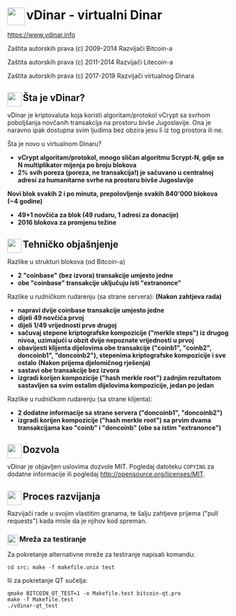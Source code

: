 vDinar - virtualni Dinar <img align="left" src="https://vdinar.jugoslaven.com/slike/Ikona-128.png" width="40px" height="40px">
======

https://www.vdinar.info

Zaštita autorskih prava (c) 2009-2014 Razvijači Bitcoin-a

Zaštita autorskih prava (c) 2011-2014 Razvijači Litecoin-a

Zaštita autorskih prava (c) 2017-2019 Razvijači virtualnog Dinara

Šta je vDinar? <img align="left" src="https://vdinar.jugoslaven.com/slike/Ikona-128.png" width="32px" height="32px">
----------------

vDinar je kriptovaluta koja koristi algoritam/protokol vCrypt sa svrhom poboljšanja novčanih transakcija na prostoru bivše Jugoslavije. Ona je naravno ipak dostupna svim ljudima bez obzira jesu li iz tog prostora ili ne.

Šta je novo u virtualnom Dinaru?
 - **vCrypt algoritam/protokol, mnogo sličan algoritmu Scrypt-N, gdje se N multiplikator mijenja po broju blokova**
 - **2% svih poreza (poreza, ne transakcija!) je sačuvano u centralnoj adresi za humanitarne svrhe na prostoru bivše Jugoslavije**

**Novi blok svakih 2 i po minuta, prepolovljenje svakih 840'000 blokova (~4 godine)**

 - **49+1 novčića za blok (49 rudaru, 1 adresi za donacije)**
 - **2016 blokova za promjenu težine**

Tehničko objašnjenje <img align="left" src="https://vdinar.jugoslaven.com/slike/Ikona-128.png" width="32px" height="32px">
---------------------

Razlike u strukturi blokova (od Bitcoin-a)
 - **2 "coinbase" (bez izvora) transakcije umjesto jedne**
 - **obe "coinbase" transakcije uključuju isti "extranonce"**

Razlike u rudničkom rudarenju (sa strane servera):
   **(Nakon zahtjeva rada)**
 - **napravi dvije coinbase transakcije umjesto jedne**
 - **dijeli 49 novčića prvoj**
 - **dijeli 1/49 vrijednosti prve drugoj**
 - **sačuvaj stepene kriptografske kompozicije ("merkle steps") iz drugog nivoa, uzimajući u obzit dvije nepoznate vrijednosti u prvoj**
 - **obavijesti klijenta dijelovima obe transakcije ("coinb1", "coinb2", doncoinb1", "doncoinb2"), stepenima kriptografske kompozicije i sve ostalo**
   **(Nakon prijema djelomičnog rješenja)**
 - **sastavi obe transakcije bez izvora**
 - **izgradi korijen kompozicije ("hash merkle root") zadnjim rezultatom sastavljen sa svim ostalim dijelovima kompozicije, jedan po jedan**

Razlike u rudničkom rudarenju (sa strane klijenta):
 - **2 dodatne informacije sa strane servera ("doncoinb1", "doncoinb2")**
 - **izgradi korijen kompozicije ("hash merkle root") sa prvim dvama transakcijama kao "coinb" i "doncoinb" (obe sa istim "extranonce")**

Dozvola <img align="left" src="https://vdinar.jugoslaven.com/slike/Ikona-128.png" width="32px" height="32px">
-------

vDinar je objavljen uslovima dozvole MIT. Pogledaj datoteku `COPYING` za dodatne
informacije ili pogledaj http://opensource.org/licenses/MIT.

Proces razvijanja <img align="left" src="https://vdinar.jugoslaven.com/slike/Ikona-128.png" width="32px" height="32px">
-------------------

Razvijači rade u svojim vlastitim granama, te šalju zahtjeve prijema ("pull requests")
kada misle da je njihov kod spreman.

### Mreža za testiranje <img align="left" src="https://vdinar.jugoslaven.com/slike/Ikona-128.png" width="24px" height="24px">

Za pokretanje alternativne mreže za testiranje napisati komandu:

    cd src; make -f makefile.unix test

Ili za pokretanje QT sučelja:

    qmake BITCOIN_QT_TEST=1 -o Makefile.test bitcoin-qt.pro
    make -f Makefile.test
    ./vdinar-qt_test

